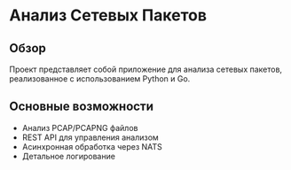 # Анализ Сетевых Пакетов

## Обзор

Проект представляет собой приложение для анализа сетевых пакетов, реализованное с использованием Python и Go.

## Основные возможности

- Анализ PCAP/PCAPNG файлов
- REST API для управления анализом
- Асинхронная обработка через NATS
- Детальное логирование
